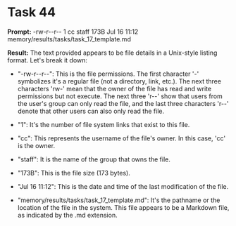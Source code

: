 # Task 44

**Prompt:** -rw-r--r--  1 cc  staff   173B Jul 16 11:12 memory/results/tasks/task_17_template.md

**Result:**
The text provided appears to be file details in a Unix-style listing format. Let's break it down:

- "-rw-r--r--": This is the file permissions. The first character '-' symbolizes it's a regular file (not a directory, link, etc.). The next three characters 'rw-' mean that the owner of the file has read and write permissions but not execute. The next three 'r--' show that users from the user's group can only read the file, and the last three characters 'r--' denote that other users can also only read the file.

- "1": It's the number of file system links that exist to this file.

- "cc": This represents the username of the file's owner. In this case, 'cc' is the owner.

- "staff": It is the name of the group that owns the file.

- "173B": This is the file size (173 bytes). 

- "Jul 16 11:12": This is the date and time of the last modification of the file.

- "memory/results/tasks/task_17_template.md": It's the pathname or the location of the file in the system. This file appears to be a Markdown file, as indicated by the .md extension.
